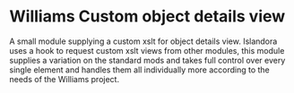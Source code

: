 Williams Custom object details view
===================================

A small module supplying a custom xslt for object details view.
Islandora uses a hook to request custom xslt views from other modules, this
module supplies a variation on the standard mods and takes full control over
every single element and handles them all individually more according to the
needs of the Williams project.
